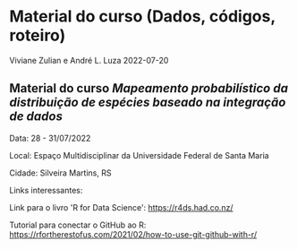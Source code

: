 Material do curso (Dados, códigos, roteiro)
================
Viviane Zulian e André L. Luza
2022-07-20

<!-- README.md is generated from README.Rmd. Please edit that file -->
<!-- badges: start -->
<!-- badges: end -->

## Material do curso *Mapeamento probabilístico da distribuição de espécies baseado na integração de dados*

Data: 28 - 31/07/2022

Local: Espaço Multidisciplinar da Universidade Federal de Santa Maria

Cidade: Silveira Martins, RS

Links interessantes:

Link para o livro 'R for Data Science': https://r4ds.had.co.nz/

Tutorial para conectar o GitHub ao R: https://rfortherestofus.com/2021/02/how-to-use-git-github-with-r/



